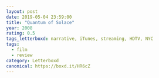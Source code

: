 ```yaml
---
layout: post 
date: 2019-05-04 23:59:00
title: "Quantum of Solace"
year: 2008
rating: 0.5
tags_letterboxd: narrative, iTunes, streaming, HDTV, NYC
tags:
  - film
  - review
category: Letterboxd
canonical: https://boxd.it/HR6cZ
---
```

